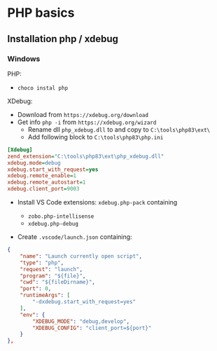# PHP basics

## Installation php / xdebug

### Windows

PHP:

- `choco instal php`

XDebug:

- Download from `https://xdebug.org/download`
- Get info `php -i` from `https://xdebug.org/wizard`
  - Rename dll `php_xdebug.dll` to and copy to `C:\tools\php83\ext\`
  - Add following block to `C:\tools\php83\php.ini`

```ini
[Xdebug]
zend_extension="C:\tools\php83\ext\php_xdebug.dll"
xdebug.mode=debug
xdebug.start_with_request=yes
xdebug.remote_enable=1
xdebug.remote_autostart=1
xdebug.client_port=9003
```

- Install VS Code extensions: `xdebug.php-pack` containing
  - `zobo.php-intellisense`
  - `xdebug.php-debug`

- Create `.vscode/launch.json` containing:

```json
{
    "name": "Launch currently open script",
    "type": "php",
    "request": "launch",
    "program": "${file}",
    "cwd": "${fileDirname}",
    "port": 0,
    "runtimeArgs": [
        "-dxdebug.start_with_request=yes"
    ],
    "env": {
        "XDEBUG_MODE": "debug,develop",
        "XDEBUG_CONFIG": "client_port=${port}"
    }
},
```
